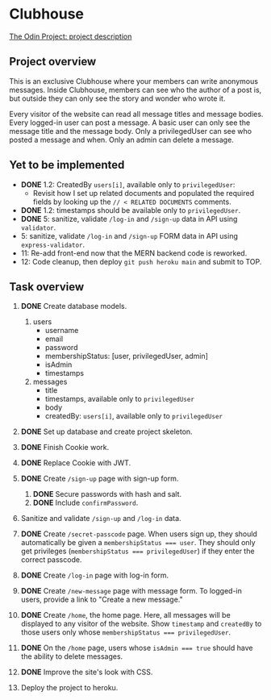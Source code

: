 # Clubhouse
[The Odin Project: project description](https://www.theodinproject.com/paths/full-stack-javascript/courses/nodejs/lessons/members-only)


## Project overview
This is an exclusive Clubhouse where your members can write anonymous messages. Inside Clubhouse, members can see who the author of a post is, but outside they can only see the story and wonder who wrote it.

Every visitor of the website can read all message titles and message bodies.
Every logged-in user can post a message.
A basic user can only see the message title and the message body.
Only a privilegedUser can see who posted a message and when.
Only an admin can delete a message.

## Yet to be implemented
- **DONE** 1.2: CreatedBy `users[i]`, available only to `privilegedUser`:
  - Revisit how I set up related documents and populated the required fields by looking up the `// < RELATED DOCUMENTS` comments.
- **DONE** 1.2: timestamps should be available only to `privilegedUser`.
- **DONE** 5: sanitize, validate `/log-in` and `/sign-up` data in API using `validator`.
- 5: sanitize, validate `/log-in` and `/sign-up` FORM data in API using `express-validator`.
- 11: Re-add front-end now that the MERN backend code is reworked.
- 12: Code cleanup, then deploy `git push heroku main` and submit to TOP.

## Task overview
1. **DONE** Create database models.
   1. users
      - username
      - email
      - password
      - membershipStatus: [user, privilegedUser, admin]
      - isAdmin
      - timestamps
   2. messages
       - title
       - timestamps, available only to `privilegedUser`
       - body
       - createdBy: `users[i]`, available only to `privilegedUser`
2. **DONE** Set up database and create project skeleton.
3. **DONE** Finish Cookie work.
4. **DONE** Replace Cookie with JWT.
5. **DONE** Create `/sign-up` page with sign-up form.
   1. **DONE** Secure passwords with hash and salt.
   2. **DONE** Include `confirmPassword`.
6. Sanitize and validate `/sign-up` and `/log-in` data.
7. **DONE** Create `/secret-passcode` page. When users sign up, they should automatically be given a `membershipStatus === user`. They should only get privileges (`membershipStatus === privilegedUser`) if they enter the correct passcode.
8. **DONE** Create `/log-in` page with log-in form.
9. **DONE** Create `/new-message` page with message form. To logged-in users, provide a link to "Create a new message."
10. **DONE** Create `/home`, the home page. Here, all messages will be displayed to any visitor of the website. Show `timestamp` and `createdBy` to those users only whose `membershipStatus === privilegedUser`.
11. **DONE** On the `/home` page, users whose `isAdmin === true` should have the ability to delete messages.
12. **DONE** Improve the site's look with CSS.

13. Deploy the project to heroku.

